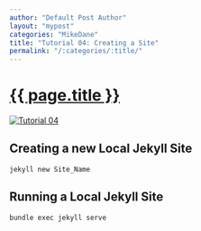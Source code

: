 ```yaml
---
author: "Default Post Author"
layout: "mypost"
categories: "MikeDane"
title: "Tutorial 04: Creating a Site"
permalink: "/:categories/:title/"
---
```


# [{{ page.title }}](https://youtu.be/pxua_1vyFck)

[![Tutorial 04](https://img.youtube.com/vi/pxua_1vyFck/0.jpg)](https://www.youtube.com/watch?v=pxua_1vyFck)

## Creating a new Local Jekyll Site

```
jekyll new Site_Name
```

## Running a Local Jekyll Site

```
bundle exec jekyll serve
```



